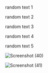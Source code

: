 random text 1

random text 2

random text 3

random text 4

random text 5




![Screenshot (40)](https://user-images.githubusercontent.com/57163971/82120492-6be40300-977e-11ea-87e3-d567e7e44167.png)

![Screenshot (41)](https://user-images.githubusercontent.com/57163971/82120603-40ade380-977f-11ea-9b16-43b6bf03f9cd.png)